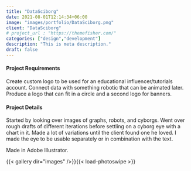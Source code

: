 ```yaml
---
title: "DataSciborg"
date: 2021-08-01T12:14:34+06:00
image: "images/portfolio/DataSciborg.png"
client: "DataSciborg"
# project_url : "https://themefisher.com/"
categories: ["design","development"]
description: "This is meta description."
draft: false
---
```



#### Project Requirements

Create custom logo to be used for an educational influencer/tutorials account. Connect data with something robotic that can be animated later. Produce a logo that can fit in a circle and a second logo for banners.


#### Project Details

Started by looking over images of graphs, robots, and cyborgs. Went over rough drafts of different iterations before settling on a cyborg eye with a chart in it. Made a lot of variations until the client found one he loved. I made the eye to be usable separately or in combination with the text.

Made in Adobe Illustrator.

{{< gallery dir="images" />}}{{< load-photoswipe >}}